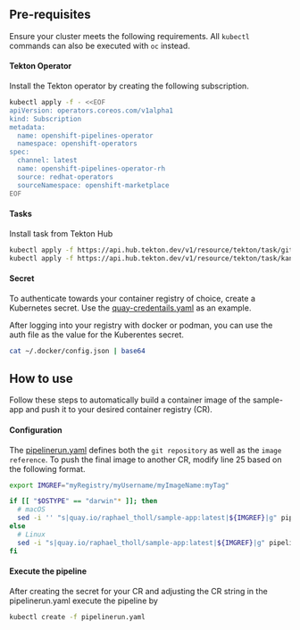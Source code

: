 ## Pre-requisites

Ensure your cluster meets the following requirements. All `kubectl` commands can also be executed with `oc` instead.

#### Tekton Operator

Install the Tekton operator by creating the following subscription.

```bash
kubectl apply -f - <<EOF
apiVersion: operators.coreos.com/v1alpha1
kind: Subscription
metadata:
  name: openshift-pipelines-operator
  namespace: openshift-operators
spec:
  channel: latest
  name: openshift-pipelines-operator-rh
  source: redhat-operators
  sourceNamespace: openshift-marketplace
EOF

```

#### Tasks

Install task from Tekton Hub

```bash
kubectl apply -f https://api.hub.tekton.dev/v1/resource/tekton/task/git-clone/0.9/raw
kubectl apply -f https://api.hub.tekton.dev/v1/resource/tekton/task/kaniko/0.6/raw
```

#### Secret

To authenticate towards your container registry of choice, create a Kubernetes secret. Use the [quay-credentails.yaml](quay-credentials.yaml) as an example.

After logging into your registry with docker or podman, you can use the auth file as the value for the Kuberentes secret.

```bash
cat ~/.docker/config.json | base64
```

## How to use

Follow these steps to automatically build a container image of the sample-app and push it to your desired container registry (CR).

#### Configuration

The [pipelinerun.yaml](pipelinerun.yaml) defines both the `git repository` as well as the `image reference`. To push the final image to another CR, modify line 25 based on the following format.

```bash
export IMGREF="myRegistry/myUsername/myImageName:myTag"

if [[ "$OSTYPE" == "darwin"* ]]; then
  # macOS
  sed -i '' "s|quay.io/raphael_tholl/sample-app:latest|${IMGREF}|g" pipelinerun.yaml
else
  # Linux
  sed -i "s|quay.io/raphael_tholl/sample-app:latest|${IMGREF}|g" pipelinerun.yaml
fi

```

#### Execute the pipeline

After creating the secret for your CR and adjusting the CR string in the pipelinerun.yaml execute the pipeline by

```bash
kubectl create -f pipelinerun.yaml
```
